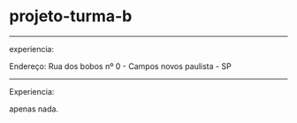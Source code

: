 # projeto-turma-b

---

experiencia:

Endereço: Rua dos bobos nº 0 - Campos novos paulista - SP

---

Experiencia:

apenas nada.
